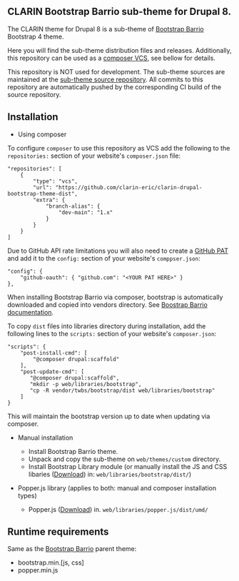CLARIN Bootstrap Barrio sub-theme for Drupal 8.
---------------------

The CLARIN theme for Drupal 8 is a sub-theme of [Bootstrap Barrio](https://www.drupal.org/project/bootstrap_barrio) Bootstrap 4 theme.

Here you will find the sub-theme distribution files and releases. Additionally, this repository can be used as a [composer VCS](https://getcomposer.org/doc/05-repositories.md#vcs), see bellow for details.

This repository is NOT used for development. The sub-theme sources are maintained at the [sub-theme source repository](https://github.com/clarin-eric/clarin-drupal-bootstrap-theme). All commits to this repository are automatically pushed by the corresponding CI build of the source repository.

Installation
------------

* Using composer

To configure `composer` to use this repository as VCS add the following to the `repositories:` section of your website's `composer.json` file:

```
"repositories": [
    {
        "type": "vcs",
        "url": "https://github.com/clarin-eric/clarin-drupal-bootstrap-theme-dist",
        "extra": {
            "branch-alias": {
                "dev-main": "1.x"
            }
        }
    }
]
```

Due to GitHub API rate limitations you will also need to create a [GitHub PAT](https://docs.github.com/en/github/authenticating-to-github/creating-a-personal-access-token) and add it to the `config:` section of your website's `comppser.json`:
```
"config": {
    "github-oauth": { "github.com": "<YOUR PAT HERE>" }
},
```

When installing Bootstrap Barrio via composer, bootstrap is automatically downloaded and copied into vendors directory. See [Boostrap Barrio documentation](https://www.drupal.org/docs/8/themes/barrio-bootstrap-4-drupal-89-theme/bootstrap-barrio-installation/bootstrap-libraries).

To copy `dist` files into libraries directory during installation, add the following lines to the `scripts:` section of your website's `composer.json`:
```
"scripts": {
    "post-install-cmd": [                                          
        "@composer drupal:scaffold"             
    ],
    "post-update-cmd": [
       "@composer drupal:scaffold",
       "mkdir -p web/libraries/bootstrap",
       "cp -R vendor/twbs/bootstrap/dist web/libraries/bootstrap"
    ]
}
```

This will maintain the bootstrap version up to date when updating via composer.


* Manual installation
  * Install Bootstrap Barrio theme.
  * Unpack and copy the sub-theme on `web/themes/custom` directory.
  * Install Bootstrap Library module (or manually install the JS and CSS libaries ([Download](https://github.com/twbs/bootstrap/releases/download/v4.6.0/bootstrap-4.6.0-dist.zip)) in: `web/libraries/bootstrap/dist/`)

* Popper.js library (applies to both: manual and composer installation types)
  * Popper.js ([Download](https://cdn.jsdelivr.net/npm/popper.js@1.16.0/dist/umd/)) in. `web/libraries/popper.js/dist/umd/`

Runtime requirements
------------

Same as the [Bootstrap Barrio](https://www.drupal.org/project/bootstrap_barrio) parent theme:

* bootstrap.min.[js, css]
* popper.min.js
